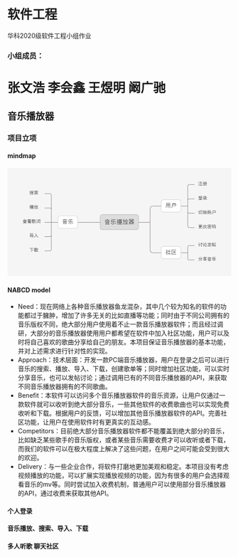 # 软件工程

华科2020级软件工程小组作业

### 小组成员：

张文浩
李会鑫
王煜明
阚广驰
======

## 音乐播放器

### 项目立项

#### mindmap
![img-mindmap](./musicplayer_mindmap.png)

#### NABCD model
 * Need：现在网络上各种音乐播放器鱼龙混杂，其中几个较为知名的软件的功能都过于臃肿，增加了许多无关的比如直播等功能；同时由于不同公司拥有的音乐版权不同，绝大部分用户使用着不止一款音乐播放器软件；而且经过调研，大部分的音乐播放器使用用户都希望在软件中加入社区功能，用户可以及时将自己喜欢的歌曲分享给自己的朋友。本项目保证音乐播放器的基本功能，并对上述需求进行针对性的实现。
 * Approach：技术层面：开发一款PC端音乐播放器，用户在登录之后可以进行音乐的搜索、播放、导入、下载，创建歌单等；同时增加社区功能，可以实时分享音乐，也可以发帖讨论；通过调用已有的不同音乐播放器的API，来获取不同音乐播放器拥有的不同歌曲。
 * Benefit：本软件可以访问多个音乐播放器软件的音乐资源，让用户仅通过一款软件就可以收听到绝大部分音乐，一些其他软件的收费歌曲也可以实现免费收听和下载。根据用户的反馈，可以增加其他音乐播放器软件的API。完善社区功能，让用户在使用软件时有更真实的互动感。
 * Competitors：目前绝大部分音乐播放器软件都不能覆盖到绝大部分的音乐，比如缺乏某些歌手的音乐版权，或者某些音乐需要收费才可以收听或者下载，而我们的软件可以在极大程度上解决了这些问题，在用户之间可能会受到很大的欢迎。
 * Delivery：与一些企业合作，将软件打磨地更加美观和稳定。本项目没有考虑视频播放的功能，可以扩展实现播放视频的功能，因为有很多的用户会选择观看音乐的mv等。同时尝试加入收费机制，普通用户可以使用部分音乐播放器的API，通过收费来获取其他API。

#### 个人登录

#### 音乐播放、搜索、导入、下载  

#### 多人听歌    聊天社区
